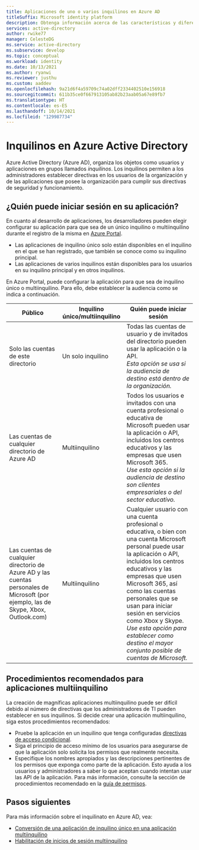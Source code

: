 ```yaml
---
title: Aplicaciones de uno o varios inquilinos en Azure AD
titleSuffix: Microsoft identity platform
description: Obtenga información acerca de las características y diferencias entre las aplicaciones de inquilino único y las de varios inquilinos de Azure AD.
services: active-directory
author: rwike77
manager: CelesteDG
ms.service: active-directory
ms.subservice: develop
ms.topic: conceptual
ms.workload: identity
ms.date: 10/13/2021
ms.author: ryanwi
ms.reviewer: justhu
ms.custom: aaddev
ms.openlocfilehash: 9a21d6f4a59709c74a02dff2334402510e156918
ms.sourcegitcommit: 611b35ce0f667913105ab82b23aab05a67e89fb7
ms.translationtype: HT
ms.contentlocale: es-ES
ms.lasthandoff: 10/14/2021
ms.locfileid: "129987734"
---
```

# <a name="tenancy-in-azure-active-directory"></a>Inquilinos en Azure Active Directory

Azure Active Directory (Azure AD), organiza los objetos como usuarios y aplicaciones en grupos llamados _inquilinos_. Los inquilinos permiten a los administradores establecer directivas en los usuarios de la organización y de las aplicaciones que posee la organización para cumplir sus directivas de seguridad y funcionamiento.

## <a name="who-can-sign-in-to-your-app"></a>¿Quién puede iniciar sesión en su aplicación?

En cuanto al desarrollo de aplicaciones, los desarrolladores pueden elegir configurar su aplicación para que sea de un único inquilino o multiinquilino durante el registro de la misma en [Azure Portal](https://portal.azure.com).

- Las aplicaciones de inquilino único solo están disponibles en el inquilino en el que se han registrado, que también se conoce como su inquilino principal.
- Las aplicaciones de varios inquilinos están disponibles para los usuarios en su inquilino principal y en otros inquilinos.

En Azure Portal, puede configurar la aplicación para que sea de inquilino único o multiinquilino. Para ello, debe establecer la audiencia como se indica a continuación.

| Público                                                                                              | Inquilino único/multiinquilino | Quién puede iniciar sesión                                                                                                                                                                                                                                                                                                       |
| ----------------------------------------------------------------------------------------------------- | ------------------- | --------------------------------------------------------------------------------------------------------------------------------------------------------------------------------------------------------------------------------------------------------------------------------------------------------------------- |
| Solo las cuentas de este directorio                                                                       | Un solo inquilino       | Todas las cuentas de usuario y de invitados del directorio pueden usar la aplicación o la API.<br>_Esta opción se usa si la audiencia de destino está dentro de la organización._                                                                                                                                                         |
| Las cuentas de cualquier directorio de Azure AD                                                                    | Multiinquilino        | Todos los usuarios e invitados con una cuenta profesional o educativa de Microsoft pueden usar la aplicación o API, incluidos los centros educativos y las empresas que usen Microsoft 365.<br>_Use esta opción si la audiencia de destino son clientes empresariales o del sector educativo._                                                                    |
| Las cuentas de cualquier directorio de Azure AD y las cuentas personales de Microsoft (por ejemplo, las de Skype, Xbox, Outlook.com) | Multiinquilino        | Cualquier usuario con una cuenta profesional o educativa, o bien con una cuenta Microsoft personal puede usar la aplicación o API, incluidos los centros educativos y las empresas que usen Microsoft 365, así como las cuentas personales que se usan para iniciar sesión en servicios como Xbox y Skype.<br>_Use esta opción para establecer como destino el mayor conjunto posible de cuentas de Microsoft._ |

## <a name="best-practices-for-multi-tenant-apps"></a>Procedimientos recomendados para aplicaciones multiinquilino

La creación de magníficas aplicaciones multiinquilino puede ser difícil debido al número de directivas que los administradores de TI pueden establecer en sus inquilinos. Si decide crear una aplicación multiinquilino, siga estos procedimientos recomendados:

- Pruebe la aplicación en un inquilino que tenga configuradas [directivas de acceso condicional](../azuread-dev/conditional-access-dev-guide.md).
- Siga el principio de acceso mínimo de los usuarios para asegurarse de que la aplicación solo solicita los permisos que realmente necesita.
- Especifique los nombres apropiados y las descripciones pertinentes de los permisos que exponga como parte de la aplicación. Esto ayuda a los usuarios y administradores a saber lo que aceptan cuando intentan usar las API de la aplicación. Para más información, consulte la sección de procedimientos recomendado en la [guía de permisos](v2-permissions-and-consent.md).

## <a name="next-steps"></a>Pasos siguientes

Para más información sobre el inquilinato en Azure AD, vea:

- [Conversión de una aplicación de inquilino único en una aplicación multiinquilino](howto-convert-app-to-be-multi-tenant.md)
- [Habilitación de inicios de sesión multiinquilino](howto-convert-app-to-be-multi-tenant.md)
